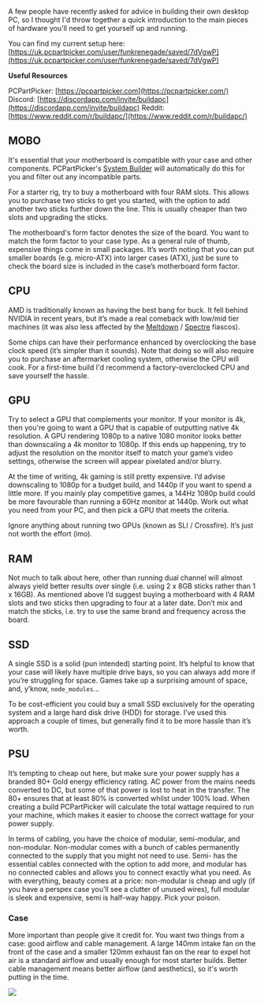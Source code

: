 
A few people have recently asked for advice in building their own desktop PC, so I thought I'd throw together a quick introduction to the main pieces of hardware you'll need to get yourself up and running.


You can find my current setup here: [https://uk.pcpartpicker.com/user/funkrenegade/saved/7dVgwP](https://uk.pcpartpicker.com/user/funkrenegade/saved/7dVgwP) 


**Useful Resources**


PCPartPicker: [https://pcpartpicker.com](https://pcpartpicker.com/)
Discord: [https://discordapp.com/invite/buildapc](https://discordapp.com/invite/buildapc)
Reddit: [https://www.reddit.com/r/buildapc/](https://www.reddit.com/r/buildapc/)


## MOBO


It's essential that your motherboard is compatible with your case and other components. PCPartPicker's [System Builder](https://uk.pcpartpicker.com/list/) will automatically do this for you and filter out any incompatible parts.


For a starter rig, try to buy a motherboard with four RAM slots. This allows you to purchase two sticks to get you started, with the option to add another two sticks further down the line. This is usually cheaper than two slots and upgrading the sticks.


The motherboard's form factor denotes the size of the board. You want to match the form factor to your case type. As a general rule of thumb, expensive things come in small packages. It’s worth noting that you can put smaller boards (e.g. micro-ATX) into larger cases (ATX), just be sure to check the board size is included in the case’s motherboard form factor.


## CPU


AMD is traditionally known as having the best bang for buck. It fell behind NVIDIA in recent years, but it’s made a real comeback with low/mid tier machines (it was also less affected by the [Meltdown](https://en.wikipedia.org/wiki/Meltdown_(security_vulnerability)) / [Spectre](https://en.wikipedia.org/wiki/Spectre_(security_vulnerability)) fiascos).


Some chips can have their performance enhanced by overclocking the base clock speed (it’s simpler than it sounds). Note that doing so will also require you to purchase an aftermarket cooling system, otherwise the CPU will cook. For a first-time build I'd recommend a factory-overclocked CPU and save yourself the hassle.


## GPU


Try to select a GPU that complements your monitor. If your monitor is 4k, then you're going to want a GPU that is capable of outputting native 4k resolution. A GPU rendering 1080p to a native 1080 monitor looks better than downscaling a 4k monitor to 1080p. If this ends up happening, try to adjust the resolution on the monitor itself to match your game’s video settings, otherwise the screen will appear pixelated and/or blurry.


At the time of writing, 4k gaming is still pretty expensive. I’d advise downscaling to 1080p for a budget build, and 1440p if you want to spend a little more. If you mainly play competitive games, a 144Hz 1080p build could be more favourable than running a 60Hz monitor at 1440p. Work out what you need from your PC, and then pick a GPU that meets the criteria.


Ignore anything about running two GPUs (known as SLI / Crossfire). It’s just not worth the effort (imo).


## RAM


Not much to talk about here, other than running dual channel will almost always yield better results over single (i.e. using 2 x 8GB sticks rather than 1 x 16GB). As mentioned above I’d suggest buying a motherboard with 4 RAM slots and two sticks then upgrading to four at a later date. Don’t mix and match the sticks, i.e. try to use the same brand and frequency across the board. 


## SSD


A single SSD is a solid (pun intended) starting point. It’s helpful to know that your case will likely have multiple drive bays, so you can always add more if you’re struggling for space. Games take up a surprising amount of space, and, y’know, `node_modules`...


To be cost-efficient you could buy a small SSD exclusively for the operating system and a large hard disk drive (HDD) for storage. I’ve used this approach a couple of times, but generally find it to be more hassle than it’s worth. 


## PSU


It’s tempting to cheap out here, but make sure your power supply has a branded 80+ Gold energy efficiency rating. AC power from the mains needs converted to DC, but some of that power is lost to heat in the transfer. The 80+ ensures that at least 80% is converted whilst under 100% load. When creating a build PCPartPicker will calculate the total wattage required to run your machine, which makes it easier to choose the correct wattage for your power supply.


In terms of cabling, you have the choice of modular, semi-modular, and non-modular. Non-modular comes with a bunch of cables permanently connected to the supply that you might not need to use. Semi- has the essential cables connected with the option to add more, and modular has no connected cables and allows you to connect exactly what you need. As with everything, beauty comes at a price: non-modular is cheap and ugly (if you have a perspex case you’ll see a clutter of unused wires), full modular is sleek and expensive, semi is half-way happy. Pick your poison.


### Case


More important than people give it credit for. You want two things from a case: good airflow and cable management. A large 140mm intake fan on the front of the case and a smaller 120mm exhaust fan on the rear to expel hot air is a standard airflow and usually enough for most starter builds. Better cable management means better airflow (and aesthetics), so it's worth putting in the time.


![](https://s3.us-west-2.amazonaws.com/secure.notion-static.com/26c965f5-a839-41c2-83bd-c5f54a02dde0/2C7991C9-36F1-4298-9D52-00C9C1A2E23A.jpeg?X-Amz-Algorithm=AWS4-HMAC-SHA256&X-Amz-Content-Sha256=UNSIGNED-PAYLOAD&X-Amz-Credential=AKIAT73L2G45EIPT3X45%2F20221228%2Fus-west-2%2Fs3%2Faws4_request&X-Amz-Date=20221228T111257Z&X-Amz-Expires=3600&X-Amz-Signature=ebec3cf10a930f8022dbd12e5d6c1ba8582ebd59e4631e02968f38f6c0a0b2ce&X-Amz-SignedHeaders=host&x-id=GetObject)

